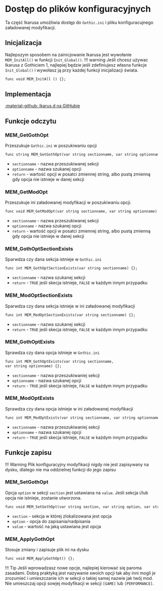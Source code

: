 # Dostęp do plików konfiguracyjnych
Ta część Ikarusa umożliwia dostęp do `Gothic.ini` i pliku konfiguracujnego załadowanej modyfikacji.

## Inicjalizacja
Najlepszym sposobem na zainicjowanie Ikarusa jest wywołanie `MEM_InitAll()` w funkcji `Init_Global()`. 
!!! warning
    Jeśli chcesz używac Ikarusa z Gothiciem 1, najlepiej będzie jeśli zdefiniujesz własna funkcje `Init_Global()` i wywołasz ją przy każdej funkcji inicjalizacji świata.

```dae
func void MEM_InitAll () {};
```

## Implementacja
[:material-github: Ikarus.d na GitHubie](https://github.com/Lehona/Ikarus/blob/master/Ikarus.d)

## Funkcje odczytu

### MEM_GetGothOpt
Przeszukuje `Gothic.ini` w poszukiwaniu opcji
```dae
func string MEM_GetGothOpt(var string sectionname, var string optionname) {};
```

- `sectionname` - nazwa przeszukiwanej sekcji
- `optionname` - nazwa szukanej opcji
- `return` - wartość opcji w posatci zmiennej string, albo pustą zmienną gdy opcja nie istnieje w danej sekcji

### MEM_GetModOpt
Przeszukuje ini załadowanej modyfikacji w poszukiwaniu opcji.
```dae
func void MEM_GetModOpt(var string sectionname, var string optionname) {};
```

- `sectionname` - nazwa przeszukiwanej sekcji
- `optionname` - nazwa szukanej opcji
- `return` - wartość opcji w posatci zmiennej string, albo pustą zmienną gdy opcja nie istnieje w danej sekcji

### MEM_GothOptSectionExists
Sparwdza czy dana sekcja istnieje w `Gothic.ini`
```dae
func int MEM_GothOptSectionExists(var string sectionname) {};
```

- `sectionname` - nazwa szukanej sekcji
- `return` - `TRUE` jeśli skecja istnieje, `FALSE` w każdym innym przypadku

### MEM_ModOptSectionExists
Sparwdza czy dana sekcja istnieje w ini załadowanej modyfikacji
```dae
func int MEM_ModOptSectionExists(var string sectionname) {};
```

- `sectionname` - nazwa szukanej sekcji
- `return` - `TRUE` jeśli skecja istnieje, `FALSE` w każdym innym przypadku

### MEM_GothOptExists
Sprawdza czy dana opcja istnieje w `Gothic.ini`
```dae
func int MEM_GothOptExists(var string sectionname,
var string optionname) {};
```

- `sectionname` - nazwa przeszukiwaniej sekcji
- `optionname` - nazwa szukanej opcji
- `return` - `TRUE` jeśli skecja istnieje, `FALSE` w każdym innym przypadku

### MEM_ModOptExists
Sprawdza czy dana opcja istnieje w ini załadowanej modyfikacji
```dae
func int MEM_ModOptExists(var string sectionname, var string optionname) {};
```

- `sectionname` - nazwa przeszukiwaniej sekcji
- `optionname` - nazwa szukanej opcji
- `return` - `TRUE` jeśli skecja istnieje, `FALSE` w każdym innym przypadku

## Funkcje zapisu
!!! Warning
    Plik konfiguracyjny modyfikacji nigdy nie jest zapisywany na dysku, dlatego nie ma oddzielnej funkcji do jego zapisu

### MEM_SetGothOpt
Opcja `option` w sekcji `section` jest ustawiana na `value`. Jeśli sekcja i/lub opcja nie istnieje, zostanie utworzona.
```dae
func void MEM_SetGothOpt(var string section, var string option, var string value) {};
```

- `section` - sekcja w której zlokalizowana jest opcja
- `option` - opcja do zapisania/nadpisania
- `value` - wartość na jaką ustawiana jest opcja

### MEM_ApplyGothOpt
Stosuje zmiany i zapisuje plik ini na dysku
```dae
func void MEM_ApplyGothOpt() {};
```

!!! Tip
    Jeśli wprowadzasz nowe opcje, najlepiej kierować się paroma zasadami. Dobrą praktyką jest nazywanie swoich opcji tak aby inni mogli je zrozumieć i umieszczanie ich w sekcji o takiej samej nazwie jak twój mod. Nie umieszczaj opcji sowjej modyfikacji w sekcji `[GAME]` lub `[PERFORMANCE]`.


